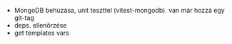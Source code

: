 - MongoDB behúzása, unit teszttel (vitest-mongodb). van már hozzá egy git-tag
- deps. ellenőrzése
- get templates vars
